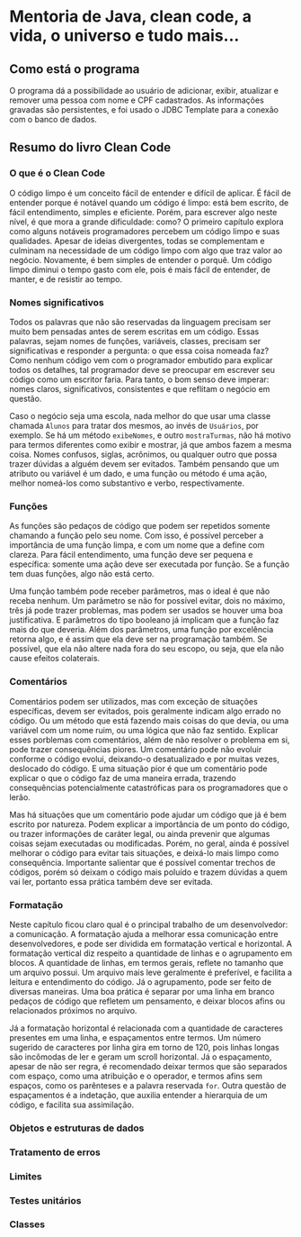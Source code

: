 # Mentoria de Java, clean code, a vida, o universo e tudo mais...

## Como está o programa

O programa dá a possibilidade ao usuário de adicionar, exibir, atualizar e remover uma pessoa com nome e CPF cadastrados.
As informações gravadas são persistentes, e foi usado o JDBC Template para a conexão com o banco de dados.

## Resumo do livro Clean Code

### O que é o Clean Code
O código limpo é um conceito fácil de entender e difícil de aplicar. 
É fácil de entender porque é notável quando um código é limpo: está bem escrito, de fácil entendimento, simples e eficiente. 
Porém, para escrever algo neste nível, é que mora a grande dificuldade: como? 
O primeiro capítulo explora como alguns notáveis programadores percebem um código limpo e suas qualidades. 
Apesar de ideias divergentes, todas se complementam e culminam na necessidade de um código limpo com algo que traz valor ao negócio.
Novamente, é bem simples de entender o porquê. Um código limpo diminui o tempo gasto com ele, pois é mais fácil de entender, de manter, e de resistir ao tempo.

###  Nomes significativos
Todos os palavras que não são reservadas da linguagem precisam ser muito bem pensadas antes de serem escritas em um código. 
Essas palavras, sejam nomes de funções, variáveis, classes, precisam ser significativas e responder a pergunta: o que essa coisa nomeada faz?
Como nenhum código vem com o programador embutido para explicar todos os detalhes, tal programador deve se preocupar em escrever seu código como um escritor faria.
Para tanto, o bom senso deve imperar: nomes claros, significativos, consistentes e que reflitam o negócio em questão.

Caso o negócio seja uma escola, nada melhor do que usar uma classe chamada `Alunos` para tratar dos mesmos, ao invés de `Usuários`, por exemplo. 
Se há um método `exibeNomes`, e outro `mostraTurmas`, não há motivo para termos diferentes como exibir e mostrar, já que ambos fazem a mesma coisa.
Nomes confusos, siglas, acrônimos, ou qualquer outro que possa trazer dúvidas a alguém devem ser evitados. 
Também pensando que um atributo ou variável é um dado, e uma função ou método é uma ação, melhor nomeá-los como substantivo e verbo, respectivamente.

### Funções
As funções são pedaços de código que podem ser repetidos somente chamando a função pelo seu nome.
Com isso, é possível perceber a importância de uma função limpa, e com um nome que a define com clareza.
Para fácil entendimento, uma função deve ser pequena e específica: somente uma ação deve ser executada por função.
Se a função tem duas funções, algo não está certo.

Uma função também pode receber parâmetros, mas o ideal é que não receba nenhum.
Um parâmetro se não for possível evitar, dois no máximo, três já pode trazer problemas, mas podem ser usados se houver uma boa justificativa.
E parâmetros do tipo booleano já implicam que a função faz mais do que deveria.
Além dos parâmetros, uma função por excelência retorna algo, e é assim que ela deve ser na programação também. 
Se possível, que ela não altere nada fora do seu escopo, ou seja, que ela não cause efeitos colaterais.

### Comentários
Comentários podem ser utilizados, mas com exceção de situações específicas, devem ser evitados, pois geralmente indicam algo errado no código.
Ou um método que está fazendo mais coisas do que devia, ou uma variável com um nome ruim, ou uma lógica que não faz sentido.
Explicar esses porblemas com comentários, além de não resolver o problema em si, pode trazer consequências piores.
Um comentário pode não evoluir conforme o código evolui, deixando-o desatualizado e por muitas vezes, deslocado do código.
E uma situação pior é que um comentário pode explicar o que o código faz de uma maneira errada, trazendo consequências potencialmente catastróficas para os programadores que o lerão.

Mas há situações que um comentário pode ajudar um código que já é bem escrito por natureza. 
Podem explicar a importância de um ponto do código, ou trazer informações de caráter legal, ou ainda prevenir que algumas coisas sejam executadas ou modificadas.
Porém, no geral, ainda é possível melhorar o código para evitar tais situações, e deixá-lo mais limpo como consequência.
Importante salientar que é possível comentar trechos de códigos, porém só deixam o código mais poluído e trazem dúvidas a quem vai ler, portanto essa prática também deve ser evitada.

### Formatação
Neste capítulo ficou claro qual é o principal trabalho de um desenvolvedor: a comunicação. 
A formatação ajuda a melhorar essa comunicação entre desenvolvedores, e pode ser dividida em formatação vertical e horizontal.
A formatação vertical diz respeito a quantidade de linhas e o agrupamento em blocos.
A quantidade de linhas, em termos gerais, reflete no tamanho que um arquivo possui. 
Um arquivo mais leve geralmente é preferível, e facilita a leitura e entendimento do código.
Já o agrupamento, pode ser feito de diversas maneiras. 
Uma boa prática é separar por uma linha em branco pedaços de código que refletem um pensamento, e deixar blocos afins ou relacionados próximos no arquivo.

Já a formatação horizontal é relacionada com a quantidade de caracteres presentes em uma linha, e espaçamentos entre termos.
Um número sugerido de caracteres por linha gira em torno de 120, pois linhas longas são incômodas de ler e geram um scroll horizontal.
Já o espaçamento, apesar de não ser regra, é recomendado deixar termos que são separados com espaço, como uma atribuição e o operador, e termos afins sem espaços, como os parênteses e a palavra reservada `for`.
Outra questão de espaçamentos é a indetação, que auxilia entender a hierarquia de um código, e facilita sua assimilação.

### Objetos e estruturas de dados

### Tratamento de erros

### Limites

### Testes unitários

### Classes